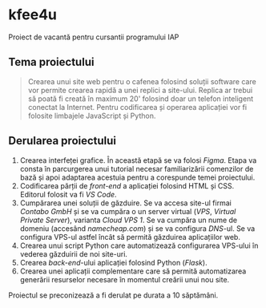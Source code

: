 # kfee4u

Proiect de vacantă pentru cursantii programului IAP

## Tema proiectului

> Crearea unui site web pentru o cafenea folosind soluții software care vor permite crearea rapidă a unei replici a site-ului. Replica ar trebui să poată fi creată în maximum 20' folosind doar un telefon inteligent conectat la Internet.
> Pentru codificarea și operarea aplicației vor fi folosite limbajele JavaScript și Python.

## Derularea proiectului

1. Crearea interfeței grafice. În această etapă se va folosi _Figma_. Etapa va consta în parcurgerea unui tutorial necesar familiarizării comenzilor de bază și apoi adaptarea acestuia pentru a corespunde temei proiectului.
2. Codificarea părții de _front-end_ a aplicației folosind HTML și CSS. Editorul folosit va fi _VS Code_.
3. Cumpărarea unei soluții de găzduire. Se va accesa site-ul firmai _Contabo GmbH_ și se va cumpăra o un server virtual (_VPS_, _Virtual Private Server_), varianta _Cloud VPS 1_. Se va cumpăra un nume de domeniu (accesând _namecheap.com_) și se va configura _DNS_-ul. Se va configura VPS-ul astfel încât să permită găzduirea aplicațiilor web.
4. Crearea unui script Python care automatizează configurarea VPS-ului în vederea găzduirii de noi site-uri.
5. Crearea _back-end_-ului aplicației folosind Python (_Flask_).
6. Crearea unei aplicații complementare care să permită automatizarea generării resurselor necesare în momentul creării unui nou site.

Proiectul se preconizează a fi derulat pe durata a 10 săptămâni.
